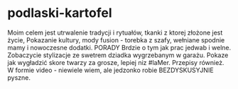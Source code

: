 # podlaski-kartofel
Moim celem jest utrwalenie tradycji  i rytuałów, tkanki z ktorej złożone jest życie, 
Pokazanie kultury, mody fusion - torebka z szafy, wełniane spodnie mamy i nowoczesne dodatki.
PORADY
Brdzie o tym jak prac jedwab i welne. Zobaczycie stylizacje ze swetrem dziadka wygrzebanym w garażu.
Pokaze jak wygładzić skore twarzy za grosze, lepiej niz #laMer.
Przepisy również. W formie video - niewiele wiem, ale jedzonko robie BEZDYSKUSYJNIE pyszne. 
